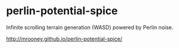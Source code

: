 perlin-potential-spice
======================

Infinite scrolling terrain generation (WASD) powered by Perlin noise.

http://mrooney.github.io/perlin-potential-spice/
